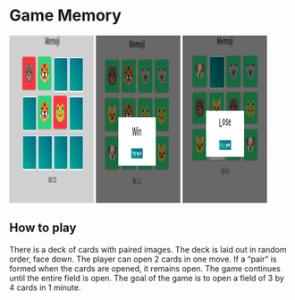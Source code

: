 # Game Memory 
<img src="https://github.com/malmakova-na/memory_game_js/blob/master/screenshots/Screenshot%20from%202021-02-06%2016-23-10.png" width="30%" height="300px"></img>
<img src="https://github.com/malmakova-na/memory_game_js/blob/master/screenshots/Screenshot%20from%202021-02-06%2016-23-47.png" width="30%" height="300px"></img>
<img src="https://github.com/malmakova-na/memory_game_js/blob/master/screenshots/Screenshot%20from%202021-02-06%2016-25-15.png" width ="30%" height="300px"></img>
## How to play
There is a deck of cards with paired images. The deck is laid out in random order, face down. The player can open 2 cards in one move. If a “pair” is formed when the cards are opened, it remains open. The game continues until the entire field is open.
The goal of the game is to open a field of 3 by 4 cards in 1 minute.
